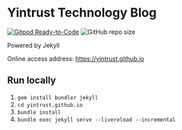 # Yintrust Technology Blog

[![Gitpod Ready-to-Code](https://img.shields.io/badge/Gitpod-ready--to--code-blue?logo=gitpod)](https://gitpod.io/#https://github.com/yintrust/yintrust.github.io)
![GitHub repo size](https://img.shields.io/github/repo-size/yintrust/yintrust.github.io)

Powered by Jekyll

Online access address: <https://yintrust.github.io>

## Run locally

1. `gem install bundler jekyll`
2. `cd yintrust.github.io`
3. `bundle install`
4. `bundle exec jekyll serve --livereload --incremental`
